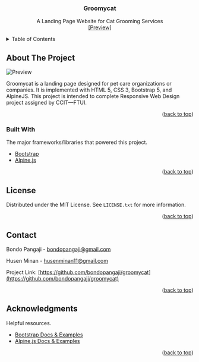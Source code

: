 <div id="top"></div>

<div align="center">

<h3 align="center">Groomycat</h3>
  <p align="center">
    A Landing Page Website for Cat Grooming Services
    <br />
    <a href="bondopangaji.github.io/groomycat/">[Preview</a>]
  </p>
</div>

<!-- TABLE OF CONTENTS -->
<details>
  <summary>Table of Contents</summary>
  <ol>
    <li>
      <a href="#about-the-project">About The Project</a>
      <ul>
        <li><a href="#built-with">Built With</a></li>
      </ul>
    </li>
    <li>
      <a href="#getting-started">Getting Started</a>
      <ul>
        <li><a href="#prerequisites">Prerequisites</a></li>
        <li><a href="#installation">Installation</a></li>
      </ul>
    </li>    <li><a href="#license">License</a></li>
    <li><a href="#contact">Contact</a></li>
    <li><a href="#acknowledgments">Acknowledgments</a></li>
  </ol>
</details>

<!-- ABOUT THE PROJECT -->

## About The Project

![Preview](https://github.com/bondopangaji/groomycat/main/assets/img/preview.png?raw=true)

Groomycat is a landing page designed for pet care organizations or companies. It is implemented with HTML 5, CSS 3, Bootstrap 5, and AlpineJS. This project is intended to complete Responsive Web Design project assigned by CCIT—FTUI.

<p align="right">(<a href="#top">back to top</a>)</p>

### Built With

The major frameworks/libraries that powered this project.

- [Bootstrap](https://getbootstrap.com/)
- [Alpine.js](https://alpinejs.dev/)

<p align="right">(<a href="#top">back to top</a>)</p>

<!-- LICENSE -->

## License

Distributed under the MIT License. See `LICENSE.txt` for more information.

<p align="right">(<a href="#top">back to top</a>)</p>

<!-- CONTACT -->

## Contact

Bondo Pangaji - [bondopangaji@gmail.com](mailto:bondopangaji@gmail.com)

Husen Minan - [husenminan11@gmail.com](mailto:husenminan11@gmail.com)

Project Link: [https://github.com/bondopangaji/groomycat](https://github.com/bondopangaji/groomycat)

<p align="right">(<a href="#top">back to top</a>)</p>

<!-- ACKNOWLEDGMENTS -->

## Acknowledgments

Helpful resources.

- [Bootstrap Docs & Examples](https://getbootstrap.com/)
- [Alpine.js Docs & Examples](https://alpinejs.dev/)

<p align="right">(<a href="#top">back to top</a>)</p>

<!-- REFERENCE -->
<!-- https://www.markdownguide.org/basic-syntax/#reference-style-links -->
